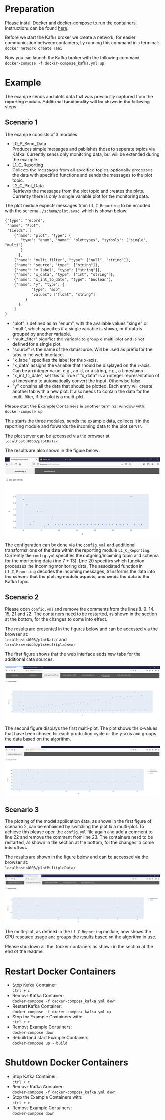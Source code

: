 
# Preparation
Please install Docker and docker-compose to run the containers.
Instructions can be found [here](https://github.com/janstrohschein/KOARCH/tree/master/Big_Data_Platform/Docker).

Before we start the Kafka broker we create a network, for easier communication between containers, by running this command in a terminal:\
`docker network create caai`

Now you can launch the Kafka broker with the following command:\
`docker-compose -f docker-compose_kafka.yml up`

# Example
The example sends and plots data that was previously captured from the reporting module. Additional functionality will be shown in the following steps. 

## Scenario 1
The example consists of 3 modules:
- L0_P_Send_Data \
  Produces simple messages and publishes those to seperate topics via Kafka. Currently sends only monitoring data, but will be extended during the example.
- L1_C_Reporting\
  Collects the messages from all specified topics, optionally processes the data with specified functions and sends the messages to the plot topic.
- L2_C_Plot_Data\
  Retrieves the messages from the plot topic and creates the plots.
  Currently there is only a single variable plot for the monitoring data. 


The plot module expects messages from `L1_C_Reporting` to be encoded with the schema `./schema/plot.avsc`, which is shown below:
```
{"type": "record",
 "name": "Plot",
 "fields": [
    {"name": "plot", "type": {
       "type": "enum", "name": "plottypes", "symbols": ["single", "multi"]
       }
      },
    {"name": "multi_filter", "type": ["null", "string"]},
    {"name": "source", "type": ["string"]},
    {"name": "x_label", "type": ["string"]},
    {"name": "x_data", "type": ["int", "string"]},
    {"name": "x_int_to_date", "type": "boolean"},
    {"name": "y", "type": { 
            "type": "map",
            "values": ["float", "string"]
         } 
      } 
    ]
}
```

+ "plot" is defined as an "enum", with the available values "single" or "multi", which specifies if a single variable is shown, or if data is grouped by another variable.
+ "multi_filter" signifies the variable to group a multi-plot and is not defined for a single plot.
+ "source" is the name of the datasource. Will be used as prefix for the tabs in the web interface.
+ "x_label" specifies the label for the x-axis.
+ "x_data" assigns the variable that should be displayed on the x-axis. Can be an integer value, e.g., an id, or a string, e.g., a timestamp.
+ "x_int_to_date", set this to True if "x_data" is an integer representation of a timestamp to automatically convert the input. Otherwise false.
+ "y" contains all the data that should be plotted. Each entry will create another tab with a new plot. It also needs to contain the data for the multi-filter, if the plot is a multi-plot.


Please start the Example Containers in another terminal window with:\
`docker-compose up`

This starts the three modules, sends the example data, collects it in the reporting module and forwards the incoming data to the plot server. 

The plot server can be accessed via the browser at:\
`localhost:8003/plotData/`

The results are also shown in the figure below:

<img src="./docs/szenario1_monitoring_data.png">

The configuration can be done via the `config.yml` and additional transformations of the data within the reporting module `L1_C_Reporting`.
Currently the `config.yml` specifies the outgoing/incoming topic and schema for the monitoring data (line 7 + 13).
Line 20 specifies which function processes the incoming monitoring data.
The associated function in `L1_C_Reporting` decodes the incoming messages, transforms the data into the schema that the plotting module expects, and sends the data to the Kafka topic.

## Scenario 2
Please open `config.yml` and remove the comments from the lines 8, 9, 14, 15, 21 and 22. 
The containers need to be restarted, as shown in the section at the bottom, for the changes to come into effect.

The results are presented in the figures below and can be accessed via the browser at:\
`localhost:8003/plotData/` and\
`localhost:8003/plotMultipleData/`
 
The first figure shows that the web interface adds new tabs for the additional data sources.

<img src="./docs/szenario2_model_application_data.png">

The second figure displays the first multi-plot.
The plot shows the x-values that have been chosen for each production cycle on the y-axis and groups the data based on the algorithm.

<img src="./docs/szenario2_model_evaluation_data_multi.png">

## Scenario 3
The plotting of the model application data, as shown in the first figure of scenario 2, can be enhanced by switching the plot to a multi-plot. 
To achieve this please open the `config.yml` file again and add a comment to line 22 and remove the comment from line 23.
The containers need to be restarted, as shown in the section at the bottom, for the changes to come into effect.

The results are shown in the figure below and can be accessed via the browser at:\
`localhost:8003/plotMultipleData/`

<img src="./docs/szenario3_model_application_data_multi.png">

The multi-plot, as defined in the `L1_C_Reporting` module, now shows the CPU resource usage and groups the results based on the algorithm in use.

Please shutdown all the Docker containers as shown in the section at the end of the readme.

# Restart Docker Containers
- Stop Kafka Container:\
  `ctrl + c`
- Remove Kafka Container:\
  `docker-compose -f docker-compose_kafka.yml down`
- Restart Kafka Container:\
  `docker-compose -f docker-compose_kafka.yml up`
- Stop the Example Containers with:\
  `ctrl + c`
- Remove Example Containers:\
  `docker-compose down`
- Rebuild and start Example Containers:\
  `docker-compose up --build`

# Shutdown Docker Containers
- Stop Kafka Container:\
  `ctrl + c`
- Remove Kafka Container:\
  `docker-compose -f docker-compose_kafka.yml down`
- Stop the Example Containers with:\
  `ctrl + c`
- Remove Example Containers:\
  `docker-compose down`
